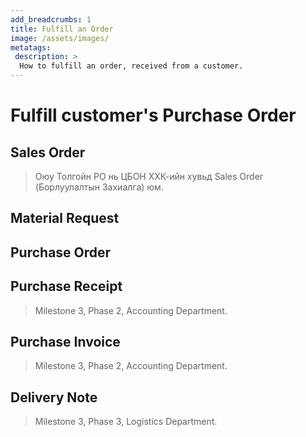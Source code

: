 ```yaml
---
add_breadcrumbs: 1
title: Fulfill an Order
image: /assets/images/
metatags:
 description: >
  How to fulfill an order, received from a customer.
---
```


# Fulfill customer's Purchase Order

## Sales Order

> Оюу Толгойн PO нь ЦБОН ХХК-ийн хувьд Sales Order (Борлуулалтын Захиалга) юм.

## Material Request

## Purchase Order

## Purchase Receipt

> Milestone 3, Phase 2, Accounting Department.

## Purchase Invoice

> Milestone 3, Phase 2, Accounting Department.

## Delivery Note

> Milestone 3, Phase 3, Logistics Department.
